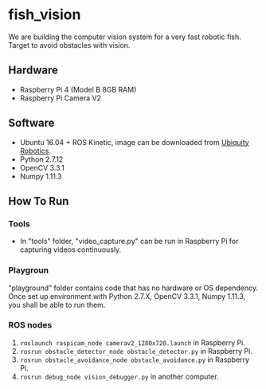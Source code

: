 # fish_vision

We are building the computer vision system for a very fast robotic fish. Target to avoid obstacles with vision. 

## Hardware
- Raspberry Pi 4 (Model B 8GB RAM)
- Raspberry Pi Camera V2

## Software
- Ubuntu 16.04 + ROS Kinetic, image can be downloaded from [Ubiquity Robotics](https://downloads.ubiquityrobotics.com).
- Python 2.7.12
- OpenCV 3.3.1
- Numpy 1.11.3

## How To Run
### Tools
- In "tools" folder, "video_capture.py" can be run in Raspberry Pi for capturing videos continuously.

### Playgroun
"playground" folder contains code that has no hardware or OS dependency. Once set up environment with Python 2.7.X, OpenCV 3.3.1, Numpy 1.11.3, you shall be able to run them.   
### ROS nodes
1. ```roslaunch raspicam_node camerav2_1280x720.launch``` in Raspberry Pi.
2. ```rosrun obstacle_detector_node obstacle_detector.py``` in Raspberry Pi.
3. ```rosrun obstacle_avoidance_node obstacle_avoidance.py``` in Raspberry Pi.
4. ```rosrun debug_node vision_debugger.py``` in another computer.
